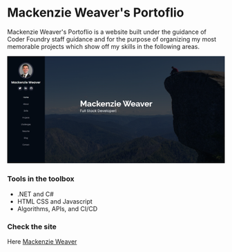 # Mackenzie Weaver's Portoflio

Mackenzie Weaver's Portoflio is a website built under the guidance of Coder Foundry staff guidance and for the purpose of organizing my most memorable projects which show off my skills in the following areas.

![Mackenzie Weaver Portfolio Site Home Page](https://github.com/mackenzieweaver/my_portfolio/blob/master/portfolio/Assets/portfolio.png)

### Tools in the toolbox
  - .NET and C#
  - HTML CSS and Javascript
  - Algorithms, APIs, and CI/CD
  
### Check the site

Here [Mackenzie Weaver](https://mackenzie-weaver.netlify.app/)
